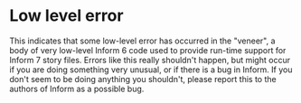 # Low level error

This indicates that some low-level error has occurred in the "veneer", a body of very low-level Inform 6 code used to provide run-time support for Inform 7 story files. Errors like this really shouldn't happen, but might occur if you are doing something very unusual, or if there is a bug in Inform. If you don't seem to be doing anything you shouldn't, please report this to the authors of Inform as a possible bug.
